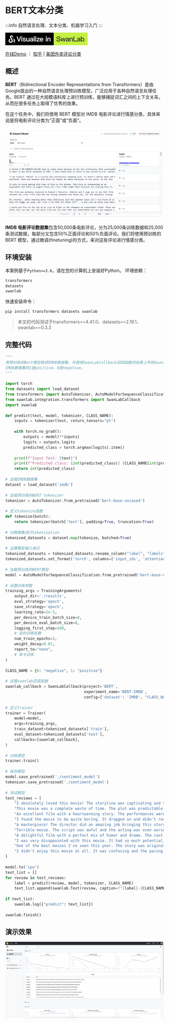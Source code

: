 # BERT文本分类

:::info
自然语言处理、文本分类、机器学习入门
:::

[![](/assets/badge1.svg)](https://swanlab.cn/@ZeyiLin/BERT/charts)

[在线Demo](https://swanlab.cn/@ZeyiLin/BERT/charts) ｜ [知乎](https://zhuanlan.zhihu.com/p/699441531)  | [美团外卖评论分类](https://zhuanlan.zhihu.com/p/701460910)

## 概述


**BERT**（Bidirectional Encoder Representations from Transformers）是由Google提出的一种自然语言处理预训练模型，广泛应用于各种自然语言处理任务。BERT 通过在大规模语料库上进行预训练，能够捕捉词汇之间的上下文关系，从而在很多任务上取得了优秀的效果。

在这个任务中，我们将使用 BERT 模型对 IMDB 电影评论进行情感分类，具体来说是将电影评论分类为“正面”或“负面”。

![IMDB](/assets/example-bert-1.png)

**IMDB 电影评论数据集**包含50,000条电影评论，分为25,000条训练数据和25,000条测试数据，每部分又包含50%正面评论和50%负面评论。我们将使用预训练的 BERT 模型，通过微调(finetuning)的方式，来对这些评论进行情感分类。

## 环境安装

本案例基于`Python>=3.8`，请在您的计算机上安装好Python。 环境依赖：

```txt
transformers
datasets
swanlab
```

快速安装命令：

```bash
pip install transformers datasets swanlab
```

> 本文的代码测试于transformers==4.41.0、datasets==2.19.1、swanlab==0.3.3

## 完整代码

```python
"""
用预训练的Bert模型微调IMDB数据集，并使用SwanLabCallback回调函数将结果上传到SwanLab。
IMDB数据集的1是positive，0是negative。
"""

import torch
from datasets import load_dataset
from transformers import AutoTokenizer, AutoModelForSequenceClassification, Trainer, TrainingArguments
from swanlab.integration.transformers import SwanLabCallback
import swanlab

def predict(text, model, tokenizer, CLASS_NAME):
    inputs = tokenizer(text, return_tensors="pt")

    with torch.no_grad():
        outputs = model(**inputs)
        logits = outputs.logits
        predicted_class = torch.argmax(logits).item()

    print(f"Input Text: {text}")
    print(f"Predicted class: {int(predicted_class)} {CLASS_NAME[int(predicted_class)]}")
    return int(predicted_class)

# 加载IMDB数据集
dataset = load_dataset('imdb')

# 加载预训练的BERT tokenizer
tokenizer = AutoTokenizer.from_pretrained('bert-base-uncased')

# 定义tokenize函数
def tokenize(batch):
    return tokenizer(batch['text'], padding=True, truncation=True)

# 对数据集进行tokenization
tokenized_datasets = dataset.map(tokenize, batched=True)

# 设置模型输入格式
tokenized_datasets = tokenized_datasets.rename_column("label", "labels")
tokenized_datasets.set_format('torch', columns=['input_ids', 'attention_mask', 'labels'])

# 加载预训练的BERT模型
model = AutoModelForSequenceClassification.from_pretrained('bert-base-uncased', num_labels=2)

# 设置训练参数
training_args = TrainingArguments(
    output_dir='./results',
    eval_strategy='epoch',
    save_strategy='epoch',
    learning_rate=2e-5,
    per_device_train_batch_size=8,
    per_device_eval_batch_size=8,
    logging_first_step=100,
    # 总的训练轮数
    num_train_epochs=3,
    weight_decay=0.01,
    report_to="none",
    # 单卡训练
)

CLASS_NAME = {0: "negative", 1: "positive"}

# 设置swanlab回调函数
swanlab_callback = SwanLabCallback(project='BERT',
                                   experiment_name='BERT-IMDB',
                                   config={'dataset': 'IMDB', "CLASS_NAME": CLASS_NAME})

# 定义Trainer
trainer = Trainer(
    model=model,
    args=training_args,
    train_dataset=tokenized_datasets['train'],
    eval_dataset=tokenized_datasets['test'],
    callbacks=[swanlab_callback],
)

# 训练模型
trainer.train()

# 保存模型
model.save_pretrained('./sentiment_model')
tokenizer.save_pretrained('./sentiment_model')

# 测试模型
test_reviews = [
    "I absolutely loved this movie! The storyline was captivating and the acting was top-notch. A must-watch for everyone.",
    "This movie was a complete waste of time. The plot was predictable and the characters were poorly developed.",
    "An excellent film with a heartwarming story. The performances were outstanding, especially the lead actor.",
    "I found the movie to be quite boring. It dragged on and didn't really go anywhere. Not recommended.",
    "A masterpiece! The director did an amazing job bringing this story to life. The visuals were stunning.",
    "Terrible movie. The script was awful and the acting was even worse. I can't believe I sat through the whole thing.",
    "A delightful film with a perfect mix of humor and drama. The cast was great and the dialogue was witty.",
    "I was very disappointed with this movie. It had so much potential, but it just fell flat. The ending was particularly bad.",
    "One of the best movies I've seen this year. The story was original and the performances were incredibly moving.",
    "I didn't enjoy this movie at all. It was confusing and the pacing was off. Definitely not worth watching."
]

model.to('cpu')
text_list = []
for review in test_reviews:
    label = predict(review, model, tokenizer, CLASS_NAME)
    text_list.append(swanlab.Text(review, caption=f"{label}-{CLASS_NAME[label]}"))

if text_list:
    swanlab.log({"predict": text_list})

swanlab.finish()
```

## 演示效果

![](/assets/example-bert-2.png)